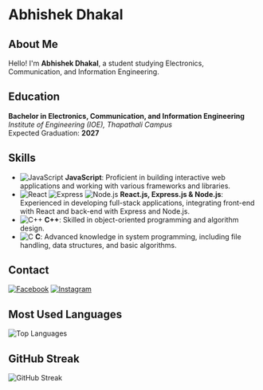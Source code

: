 # Abhishek Dhakal

## About Me
Hello! I'm **Abhishek Dhakal**, a student studying Electronics, Communication, and Information Engineering.

## Education
**Bachelor in Electronics, Communication, and Information Engineering**  
*Institute of Engineering (IOE), Thapathali Campus*  
Expected Graduation: **2027**

## Skills
- ![JavaScript](https://img.shields.io/badge/JavaScript-F7DF1E?style=flat&logo=javascript&logoColor=black) **JavaScript**: Proficient in building interactive web applications and working with various frameworks and libraries.
- ![React](https://img.shields.io/badge/React-61DAFB?style=flat&logo=react&logoColor=black) ![Express](https://img.shields.io/badge/Express-000000?style=flat&logo=express&logoColor=white) ![Node.js](https://img.shields.io/badge/Node.js-339933?style=flat&logo=node.js&logoColor=white) **React.js, Express.js & Node.js**: Experienced in developing full-stack applications, integrating front-end with React and back-end with Express and Node.js.
- ![C++](https://img.shields.io/badge/C++-00599C?style=flat&logo=c%2B%2B&logoColor=white) **C++**: Skilled in object-oriented programming and algorithm design.
- ![C](https://img.shields.io/badge/C-00599C?style=flat&logo=c&logoColor=white) **C**: Advanced knowledge in system programming, including file handling, data structures, and basic algorithms.

## Contact
[![Facebook](https://img.shields.io/badge/Facebook-1877F2?style=flat&logo=facebook&logoColor=white)](https://www.facebook.com/avishekdhakal.26)
[![Instagram](https://img.shields.io/badge/Instagram-E4405F?style=flat&logo=instagram&logoColor=white)](https://www.instagram.com/abhishek_dhakal__/)

## Most Used Languages
![Top Languages](https://github-readme-stats.vercel.app/api/top-langs/?username=abhishekdhakal1&layout=compact)

## GitHub Streak
![GitHub Streak](https://github-readme-streak-stats.herokuapp.com/?user=abhishekdhakal1)
